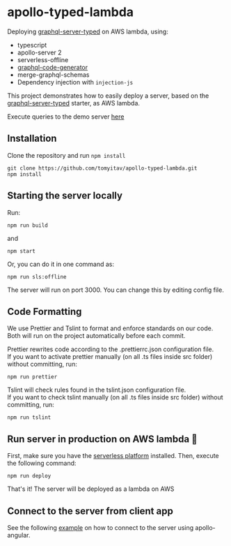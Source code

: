 # apollo-typed-lambda

Deploying [graphql-server-typed](https://github.com/tomyitav/graphql-server-typed) on AWS lambda, using:

+ typescript
+ apollo-server 2
+ serverless-offline
+ [graphql-code-generator](https://github.com/dotansimha/graphql-code-generator)
+ merge-graphql-schemas
+ Dependency injection with `injection-js`

This project demonstrates how to easily deploy a server, based on the [graphql-server-typed](https://github.com/tomyitav/graphql-server-typed)
starter, as AWS lambda.

Execute queries to the demo server [here](https://sbzzpx6y07.execute-api.us-east-1.amazonaws.com/dev/graphql)

## Installation

Clone the repository and run `npm install`

```
git clone https://github.com/tomyitav/apollo-typed-lambda.git
npm install
```

## Starting the server locally

Run:
```
npm run build
```

and

```
npm start
```

Or, you can do it in one command as:

```
npm run sls:offline
```

The server will run on port 3000. You can change this by editing config file.

## Code Formatting

We use Prettier and Tslint to format and enforce standards on our code. </br>
Both will run on the project automatically before each commit. </br>

Prettier rewrites code according to the .prettierrc.json configuration file. </br>
If you want to activate prettier manually (on all .ts files inside src folder) without committing, run: </br>

```
npm run prettier
```

Tslint will check rules found in the tslint.json configuration file. <br/>
If you want to check tslint manually (on all .ts files inside src folder) without committing, run: </br>

```
npm run tslint
```

## Run server in production on AWS lambda :rocket:
First, make sure you have the [serverless platform](https://serverless.com/) installed. Then, execute the following command:

```
npm run deploy
```

That's it! The server will be deployed as a lambda on AWS

## Connect to the server from client app

See the following [example](https://github.com/tomyitav/apollo-angular-client-starter) on how to connect to the server using apollo-angular.

